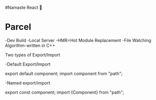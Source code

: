 #Namaste React 🚀

# Parcel
-Dev Build
-Local Server
-HMR=Hot Module Replacement
-File Watching Algorithm-written in C++


Two types of Export/Import

-Default Export/Import

export default component;
import component from "path";


-Named export/import


export const component;
import {Component} from "path";

